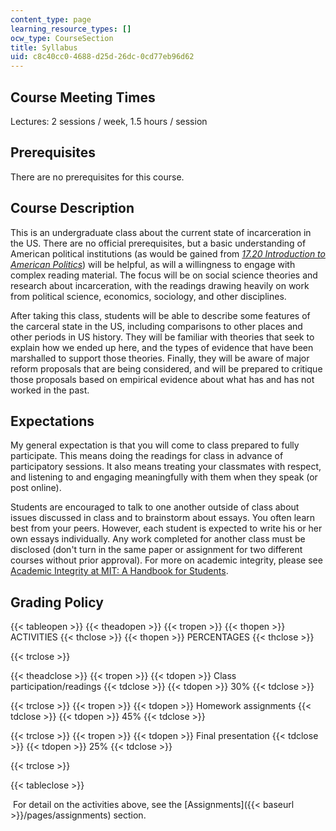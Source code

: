 ```yaml
---
content_type: page
learning_resource_types: []
ocw_type: CourseSection
title: Syllabus
uid: c8c40cc0-4688-d25d-26dc-0cd77eb96d62
---
```


Course Meeting Times 
---------------------

Lectures: 2 sessions / week, 1.5 hours / session

Prerequisites
-------------

There are no prerequisites for this course.

Course Description
------------------

This is an undergraduate class about the current state of incarceration in the US. There are no official prerequisites, but a basic understanding of American political institutions (as would be gained from _[17.20 Introduction to American Politics](/courses/17-20-introduction-to-american-politics-spring-2013/)_) will be helpful, as will a willingness to engage with complex reading material. The focus will be on social science theories and research about incarceration, with the readings drawing heavily on work from political science, economics, sociology, and other disciplines.

After taking this class, students will be able to describe some features of the carceral state in the US, including comparisons to other places and other periods in US history. They will be familiar with theories that seek to explain how we ended up here, and the types of evidence that have been marshalled to support those theories. Finally, they will be aware of major reform proposals that are being considered, and will be prepared to critique those proposals based on empirical evidence about what has and has not worked in the past.

Expectations
------------

My general expectation is that you will come to class prepared to fully participate. This means doing the readings for class in advance of participatory sessions. It also means treating your classmates with respect, and listening to and engaging meaningfully with them when they speak (or post online).

Students are encouraged to talk to one another outside of class about issues discussed in class and to brainstorm about essays. You often learn best from your peers. However, each student is expected to write his or her own essays individually. Any work completed for another class must be disclosed (don't turn in the same paper or assignment for two different courses without prior approval). For more on academic integrity, please see [Academic Integrity at MIT: A Handbook for Students](http://integrity.mit.edu/). 

Grading Policy
--------------

{{< tableopen >}}
{{< theadopen >}}
{{< tropen >}}
{{< thopen >}}
ACTIVITIES
{{< thclose >}}
{{< thopen >}}
PERCENTAGES
{{< thclose >}}

{{< trclose >}}

{{< theadclose >}}
{{< tropen >}}
{{< tdopen >}}
Class participation/readings
{{< tdclose >}}
{{< tdopen >}}
30%
{{< tdclose >}}

{{< trclose >}}
{{< tropen >}}
{{< tdopen >}}
Homework assignments
{{< tdclose >}}
{{< tdopen >}}
45%
{{< tdclose >}}

{{< trclose >}}
{{< tropen >}}
{{< tdopen >}}
Final presentation
{{< tdclose >}}
{{< tdopen >}}
25%
{{< tdclose >}}

{{< trclose >}}

{{< tableclose >}}

 For detail on the activities above, see the [Assignments]({{< baseurl >}}/pages/assignments) section.